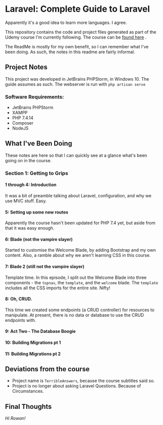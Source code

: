 # Laravel: Complete Guide to Laravel

Apparently it's a good idea to learn more languages. I agree.

This repository contains the code and project files generated as part of the Udemy course I'm currently following. The
course can be
[found here](https://www.udemy.com/course/learning-path-laravel-complete-guide-to-laravel/learn/lecture/9641472#overview)
.

The ReadMe is mostly for my own benefit, so I can remember what I've been doing. As such, the notes in this readme are
fairly informal.

## Project Notes

This project was developed in JetBrains PHPStorm, in Windows 10. The guide assumes as such. The webserver is run
with `php artisan serve`

### Software Requirements:

- JetBrains PHPStorm
- XAMPP
- PHP 7.4.14
- Composer
- NodeJS

## What I've Been Doing

These notes are here so that I can quickly see at a glance what's been going on in the course.

### Section 1: Getting to Grips

#### 1 through 4: Introduction

It was a bit of preamble talking about Laravel, configuration, and why we use MVC stuff. Easy.

#### 5: Setting up some new routes

Apparently the course hasn't been updated for PHP 7.4 yet, but aside from that it was easy enough.

#### 6: Blade (not the vampire slayer)

Started to customise the Welcome Blade, by adding Bootstrap and my own content. Also, a ramble about why we aren't
learning CSS in this course.

#### 7: Blade 2 (still not the vampire slayer)

Template time. In this episode, I split out the Welcome Blade into three components - the `topnav`, the `template`, and
the `welcome` blade. The `template` includes all the CSS imports for the entire site. Nifty!

#### 8: Oh, CRUD.

This time we created some endpoints (a CRUD controller) for resources to manipulate. At present, there is no data or
database to use the CRUD endpoints with.

#### 9: Act Two - The Database Boogie

#### 10: Building Migrations pt 1

#### 11: Building Migrations pt 2

## Deviations from the course

- Project name is `TerribleAnswers`, because the course subtitles said so.
- Project is no longer about asking Laravel Questions. Because of Circumstances.

## Final Thoughts

_Hi Rowan!_